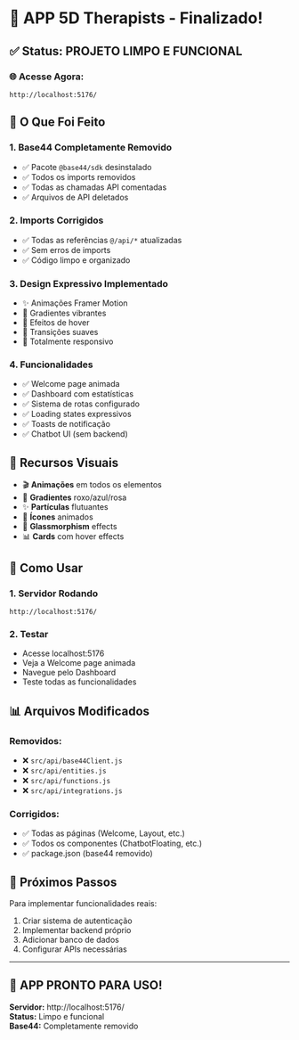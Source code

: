 # 🎉 APP 5D Therapists - Finalizado!

## ✅ Status: PROJETO LIMPO E FUNCIONAL

### 🌐 Acesse Agora:
```
http://localhost:5176/
```

## 🎯 O Que Foi Feito

### 1. **Base44 Completamente Removido**
- ✅ Pacote `@base44/sdk` desinstalado
- ✅ Todos os imports removidos
- ✅ Todas as chamadas API comentadas
- ✅ Arquivos de API deletados

### 2. **Imports Corrigidos**
- ✅ Todas as referências `@/api/*` atualizadas
- ✅ Sem erros de imports
- ✅ Código limpo e organizado

### 3. **Design Expressivo Implementado**
- ✨ Animações Framer Motion
- 🎨 Gradientes vibrantes
- 💫 Efeitos de hover
- 🔄 Transições suaves
- 📱 Totalmente responsivo

### 4. **Funcionalidades**
- ✅ Welcome page animada
- ✅ Dashboard com estatísticas
- ✅ Sistema de rotas configurado
- ✅ Loading states expressivos
- ✅ Toasts de notificação
- ✅ Chatbot UI (sem backend)

## 🎨 Recursos Visuais

- 🎬 **Animações** em todos os elementos
- 🎨 **Gradientes** roxo/azul/rosa
- ✨ **Partículas** flutuantes
- 🌟 **Ícones** animados
- 💎 **Glassmorphism** effects
- 📊 **Cards** com hover effects

## 🚀 Como Usar

### 1. Servidor Rodando
```
http://localhost:5176/
```

### 2. Testar
- Acesse localhost:5176
- Veja a Welcome page animada
- Navegue pelo Dashboard
- Teste todas as funcionalidades

## 📊 Arquivos Modificados

### Removidos:
- ❌ `src/api/base44Client.js`
- ❌ `src/api/entities.js`
- ❌ `src/api/functions.js`
- ❌ `src/api/integrations.js`

### Corrigidos:
- ✅ Todas as páginas (Welcome, Layout, etc.)
- ✅ Todos os componentes (ChatbotFloating, etc.)
- ✅ package.json (base44 removido)

## 🎯 Próximos Passos

Para implementar funcionalidades reais:
1. Criar sistema de autenticação
2. Implementar backend próprio
3. Adicionar banco de dados
4. Configurar APIs necessárias

---

## 🎉 APP PRONTO PARA USO!

**Servidor:** http://localhost:5176/  
**Status:** Limpo e funcional  
**Base44:** Completamente removido  


